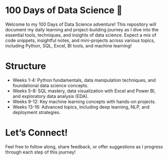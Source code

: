 # 100 Days of Data Science 🚀
Welcome to my 100 Days of Data Science adventure! This repository will document my daily learning and project-building journey as I dive into the essential tools, techniques, and insights of data science. Expect a mix of code snippets, insightful notes, and mini-projects across various topics, including Python, SQL, Excel, BI tools, and machine learning!

# Structure
- Weeks 1-4: Python fundamentals, data manipulation techniques, and foundational data science concepts.
- Weeks 5-8: SQL mastery, data visualization with Excel and Power BI, and exploratory data analysis (EDA).
- Weeks 9-12: Key machine learning concepts with hands-on projects.
- Weeks 13-16: Advanced topics, including deep learning, NLP, and deployment strategies.

# Let’s Connect!
Feel free to follow along, share feedback, or offer suggestions as I progress through each step of this journey!
